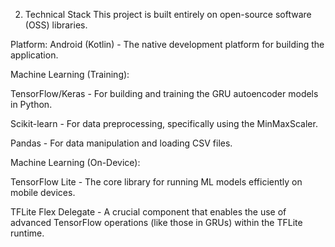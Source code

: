 2. Technical Stack
This project is built entirely on open-source software (OSS) libraries.

Platform: Android (Kotlin) - The native development platform for building the application.

Machine Learning (Training):

TensorFlow/Keras - For building and training the GRU autoencoder models in Python.

Scikit-learn - For data preprocessing, specifically using the MinMaxScaler.

Pandas - For data manipulation and loading CSV files.

Machine Learning (On-Device):

TensorFlow Lite - The core library for running ML models efficiently on mobile devices.

TFLite Flex Delegate - A crucial component that enables the use of advanced TensorFlow operations (like those in GRUs) within the TFLite runtime.
